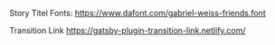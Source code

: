 Story Titel Fonts:
https://www.dafont.com/gabriel-weiss-friends.font

Transition Link
https://gatsby-plugin-transition-link.netlify.com/
